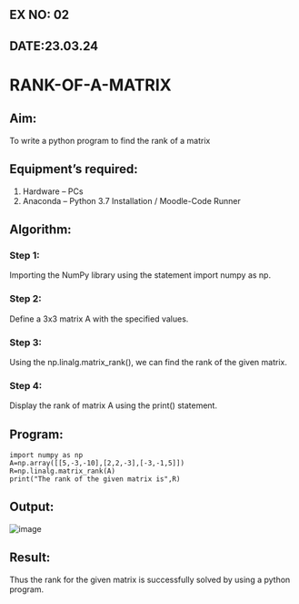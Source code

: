 ## EX NO: 02
## DATE:23.03.24

# RANK-OF-A-MATRIX
## Aim:
To write a python program to find the rank of a matrix
## Equipment’s required:
1. 	Hardware – PCs
2. 	Anaconda – Python 3.7 Installation / Moodle-Code Runner
## Algorithm:
### Step 1: 
Importing the NumPy library using the statement import numpy as np.
### Step 2: 

Define a 3x3 matrix A with the specified values.

### Step 3: 
Using the np.linalg.matrix_rank(), we can find the rank of the given matrix.
### Step 4: 
Display the rank of matrix A using the print() statement.

## Program:
```
import numpy as np
A=np.array([[5,-3,-10],[2,2,-3],[-3,-1,5]])
R=np.linalg.matrix_rank(A)
print("The rank of the given matrix is",R)
```
## Output:
![image](https://github.com/jaikanth25/RANK-OF-A-MATRIX/assets/155935294/5aeaca0b-3cb9-41bd-afbc-9018c41445cd)

## Result:
Thus the rank for the given matrix is successfully solved by  using a python program.

